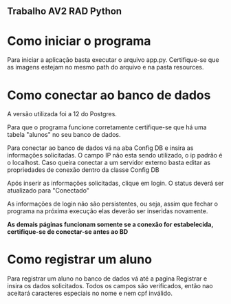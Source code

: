 ## Trabalho AV2 RAD Python

# Como iniciar o programa

Para iniciar a aplicação basta executar o arquivo app.py. Certifique-se que as imagens estejam no mesmo path do arquivo e na pasta resources.

# Como conectar ao banco de dados

A versão utilizada foi a 12 do Postgres. 

Para que o programa funcione corretamente certifique-se que há uma tabela "alunos" no seu banco de dados.

Para conectar ao banco de dados vá na aba Config DB e insira as informações solicitadas. O campo IP não esta sendo utilizado, o ip padrão é o localhost. Caso queira conectar a um servidor externo basta editar as propriedades de conexão dentro da classe Config DB

Após inserir as informações solicitadas, clique em login. O status deverá ser atualizado para "Conectado"

As informações de login não são persistentes, ou seja, assim que fechar o programa na próxima execução elas deverão ser inseridas novamente.

**As demais páginas funcionam somente se a conexão for estabelecida, certifique-se de conectar-se antes ao BD**

# Como registrar um aluno

Para registrar um aluno no banco de dados vá até a pagina Registrar e insira os dados solicitados. Todos os campos são verificados, então nao aceitará caracteres especiais no nome e nem cpf inválido.
